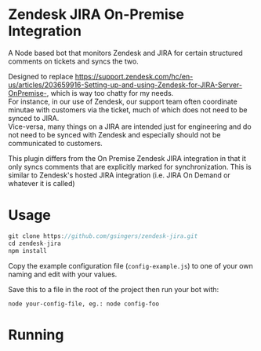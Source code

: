 # Zendesk JIRA On-Premise Integration

A Node based bot that monitors Zendesk and JIRA for certain structured comments on tickets and syncs the two. 

Designed to replace https://support.zendesk.com/hc/en-us/articles/203659916-Setting-up-and-using-Zendesk-for-JIRA-Server-OnPremise-, which is way too chatty for my needs.  
For instance, in our use of Zendesk, our support team often coordinate minutae with customers via the ticket, much of which does not need to be synced to JIRA.  
Vice-versa, many things on a JIRA are intended just for engineering and do not need to be synced with Zendesk and especially should not be communicated to customers.

This plugin differs from the On Premise Zendesk JIRA integration in that it only syncs comments that are explicitly marked for synchronization.  This is similar
to Zendesk's hosted JIRA integration (i.e. JIRA On Demand or whatever it is called)

# Usage


```javascript
git clone https://github.com/gsingers/zendesk-jira.git
cd zendesk-jira
npm install
```

Copy the example configuration file (`config-example.js`) to one of your own naming and edit with your values.

Save this to a file in the root of the project then run your bot with:

    node your-config-file, eg.: node config-foo




# Running
